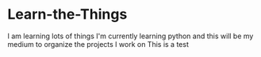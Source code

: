 # Learn-the-Things
I am learning lots of things
I'm currently learning python and this will be my medium to organize the projects I work on
This is a test
